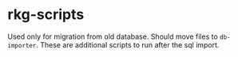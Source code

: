 # rkg-scripts

Used only for migration from old database. Should move files to `db-importer`. These are additional scripts to run after the sql import.
